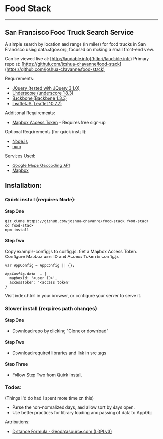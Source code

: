 # Food Stack
___
## San Francisco Food Truck Search Service

A simple search by location and range (in miles) for food trucks in San Francisco using data.sfgov.org,
focused on making a small front-end view.

Can be viewed live at: [http://laudable.info](http://laudable.info)
Primary repo at: [https://github.com/joshua-chavanne/food-stack](https://github.com/joshua-chavanne/food-stack)

Requirements:
 * [JQuery (tested with JQuery 3.1.0)](https://jquery.com/download/)
 * [Underscore (underscore 1.8.3)](http://underscorejs.org/)
 * [Backbone (Backbone 1.3.3)](http://backbonejs.org/)
 * [LeafletJS (Leaflet ^0.7.7)](http://leafletjs.com/)

Additional Requirements:
 * [Mapbox Access Token](https://www.mapbox.com/studio/account/tokens/) - Requires free sign-up

Optional Requirements (for quick install):
 * [Node.js](https://nodejs.org)
 * [npm](https://npmjs.com)

Services Used:
 * [Google Maps Geocoding API](https://developers.google.com/maps/documentation/geocoding/intro)
 * [Mapbox](https://www.mapbox.com/)

## Installation:

### Quick install (requires Node):

#### Step One
```
git clone https://github.com/joshua-chavanne/food-stack food-stack
cd food-stack
npm install
```
#### Step Two
Copy example-config.js to config.js.
Get a Mapbox Access Token.
Configure Mapbox user ID and Access Token in config.js

```
var AppConfig = AppConfig || {};

AppConfig.data  = {
  mapboxId: '<user ID>',
  accessToken: '<access token'
}
```

Visit index.html in your browser, or configure your server to serve it.

### Slower install (requires path changes)
#### Step One
 * Download repo by clicking "Clone or download"
#### Step Two
 * Download required libraries and link in src tags
#### Step Three
* Follow Step Two from Quick install.

### Todos:
(Things I'd do had I spent more time on this)
 * Parse the non-normalized days, and allow sort by days open.
 * Use better practices for library loading and passing of data to AppObj

Attributions:
 - [Distance Formula - Geodatasource.com (LGPLv3)](http://www.geodatasource.com/developers/javascript)
